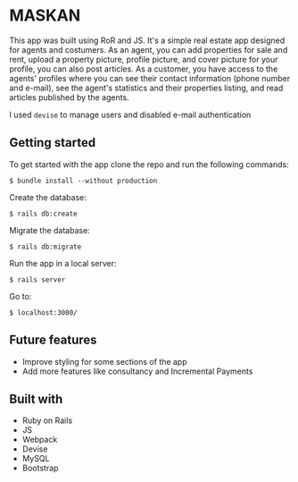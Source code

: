 # MASKAN
This app was built using RoR and JS. It's a simple real estate app designed for agents and costumers. As an agent, you can add properties for sale and rent, upload a property picture, profile picture, and cover picture for your profile, you can also post articles. As a customer, you have access to the agents' profiles where you can see their contact information (phone number and e-mail), see the agent's statistics and their properties listing, and read articles published by the agents.

I used `devise` to manage users and disabled e-mail authentication

## Getting started
To get started with the app clone the repo and run the following commands:
```
$ bundle install --without production
```
Create the database:
```
$ rails db:create
```
Migrate the database:
```
$ rails db:migrate
```
Run the app in a local server:
```
$ rails server
```
Go to:
```
$ localhost:3000/
```

## Future features
- Improve styling for some sections of the app
- Add more features like consultancy and Incremental Payments

## Built with
- Ruby on Rails
- JS
- Webpack
- Devise
- MySQL
- Bootstrap
